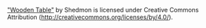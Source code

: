 ["Wooden Table"](https://skfb.ly/6QXAJ) by Shedmon is licensed under Creative Commons Attribution (http://creativecommons.org/licenses/by/4.0/).
